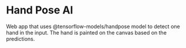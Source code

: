 # Hand Pose AI

Web app that uses @tensorflow-models/handpose model to detect one hand in the input.
The hand is painted on the canvas based on the predictions.
